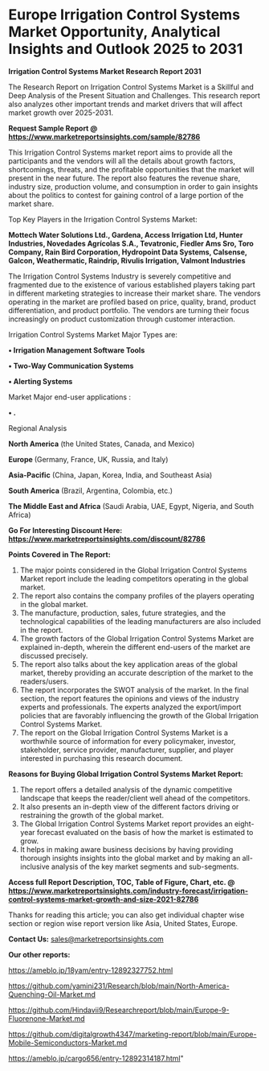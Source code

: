 # Europe Irrigation Control Systems Market Opportunity, Analytical Insights and Outlook 2025 to 2031

<strong>Irrigation Control Systems Market Research Report 2031</strong>

The Research Report on Irrigation Control Systems Market is a Skillful and Deep Analysis of the Present Situation and Challenges. This research report also analyzes other important trends and market drivers that will affect market growth over 2025-2031.

<strong>Request Sample Report @ <a href=https://www.marketreportsinsights.com/sample/82786>https://www.marketreportsinsights.com/sample/82786</a></strong>

This Irrigation Control Systems market report aims to provide all the participants and the vendors will all the details about growth factors, shortcomings, threats, and the profitable opportunities that the market will present in the near future. The report also features the revenue share, industry size, production volume, and consumption in order to gain insights about the politics to contest for gaining control of a large portion of the market share.

Top Key Players in the Irrigation Control Systems Market:

<strong>Mottech Water Solutions Ltd., Gardena, Access Irrigation Ltd, Hunter Industries, Novedades Agrícolas S.A., Tevatronic, Fiedler Ams Sro, Toro Company, Rain Bird Corporation, Hydropoint Data Systems, Calsense, Galcon, Weathermatic, Raindrip, Rivulis Irrigation, Valmont Industries</strong>

The Irrigation Control Systems Industry is severely competitive and fragmented due to the existence of various established players taking part in different marketing strategies to increase their market share. The vendors operating in the market are profiled based on price, quality, brand, product differentiation, and product portfolio. The vendors are turning their focus increasingly on product customization through customer interaction.

Irrigation Control Systems Market Major Types are:

<strong>• Irrigation Management Software Tools

• Two-Way Communication Systems

• Alerting Systems</strong>

Market Major end-user applications :

<strong>• .</strong>

Regional Analysis

</u><strong><b>North America</b></strong> (the United States, Canada, and Mexico)

<strong><b>Europe </b></strong>(Germany, France, UK, Russia, and Italy)

<strong><b>Asia-Pacific</b></strong> (China, Japan, Korea, India, and Southeast Asia)

<strong><b>South America</b></strong> (Brazil, Argentina, Colombia, etc.)

<strong><b>The Middle East and Africa</b></strong> (Saudi Arabia, UAE, Egypt, Nigeria, and South Africa)

<strong>Go For Interesting Discount Here: <a href=https://www.marketreportsinsights.com/discount/82786>https://www.marketreportsinsights.com/discount/82786</a></strong>

<strong>Points Covered in The Report:</strong>
<ol>
  <li>The major points considered in the Global Irrigation Control Systems Market report include the leading competitors operating in the global market.</li>
  <li>The report also contains the company profiles of the players operating in the global market.</li>
  <li>The manufacture, production, sales, future strategies, and the technological capabilities of the leading manufacturers are also included in the report.</li>
  <li>The growth factors of the Global Irrigation Control Systems Market are explained in-depth, wherein the different end-users of the market are discussed precisely.</li>
  <li>The report also talks about the key application areas of the global market, thereby providing an accurate description of the market to the readers/users.</li>
  <li>The report incorporates the SWOT analysis of the market. In the final section, the report features the opinions and views of the industry experts and professionals. The experts analyzed the export/import policies that are favorably influencing the growth of the Global Irrigation Control Systems Market.</li>
  <li>The report on the Global Irrigation Control Systems Market is a worthwhile source of information for every policymaker, investor, stakeholder, service provider, manufacturer, supplier, and player interested in purchasing this research document.</li>
</ol>
<strong>Reasons for Buying Global Irrigation Control Systems Market Report:</strong>

<ol>
  <li>The report offers a detailed analysis of the dynamic competitive landscape that keeps the reader/client well ahead of the competitors.</li>
  <li>It also presents an in-depth view of the different factors driving or restraining the growth of the global market.</li>
  <li>The Global Irrigation Control Systems Market report provides an eight-year forecast evaluated on the basis of how the market is estimated to grow.</li>
  <li>It helps in making aware business decisions by having providing thorough insights insights into the global market and by making an all-inclusive analysis of the key market segments and sub-segments.</li>
</ol>
<strong>Access full Report Description, TOC, Table of Figure, Chart, etc. @ <a href=https://www.marketreportsinsights.com/industry-forecast/irrigation-control-systems-market-growth-and-size-2021-82786>https://www.marketreportsinsights.com/industry-forecast/irrigation-control-systems-market-growth-and-size-2021-82786</a></strong>


Thanks for reading this article; you can also get individual chapter wise section or region wise report version like Asia, United States, Europe.

<strong>Contact Us:</strong>
sales@marketreportsinsights.com

<strong>Our other reports:</strong>

<a href=https://ameblo.jp/18yam/entry-12892327752.html>https://ameblo.jp/18yam/entry-12892327752.html</a>

<a href=https://github.com/yamini231/Research/blob/main/North-America-Quenching-Oil-Market.md>https://github.com/yamini231/Research/blob/main/North-America-Quenching-Oil-Market.md</a>

<a href=https://github.com/Hindavii9/Researchreport/blob/main/Europe-9-Fluorenone-Market.md>https://github.com/Hindavii9/Researchreport/blob/main/Europe-9-Fluorenone-Market.md</a>

<a href=https://github.com/digitalgrowth4347/marketing-report/blob/main/Europe-Mobile-Semiconductors-Market.md>https://github.com/digitalgrowth4347/marketing-report/blob/main/Europe-Mobile-Semiconductors-Market.md</a>

<a href=https://ameblo.jp/cargo656/entry-12892314187.html>https://ameblo.jp/cargo656/entry-12892314187.html</a>"
